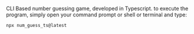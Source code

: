 CLI Based number guessing game, developed in Typescript.
to execute the program, simply open your command prompt or shell or terminal and type:

	npx num_guess_ts@latest